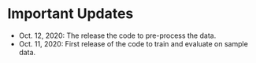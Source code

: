 # Important Updates

* Oct. 12, 2020: The release the code to pre-process the data.
* Oct. 11, 2020: First release of the code to train and evaluate on sample data.
